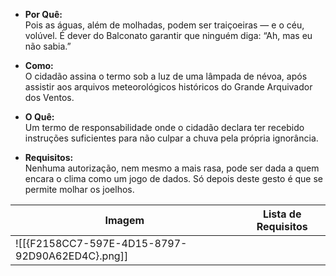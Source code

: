 - **Por Quê:**  
    Pois as águas, além de molhadas, podem ser traiçoeiras — e o céu, volúvel. É dever do Balconato garantir que ninguém diga: “Ah, mas eu não sabia.”
    
- **Como:**  
    O cidadão assina o termo sob a luz de uma lâmpada de névoa, após assistir aos arquivos meteorológicos históricos do Grande Arquivador dos Ventos.
    
- **O Quê:**  
    Um termo de responsabilidade onde o cidadão declara ter recebido instruções suficientes para não culpar a chuva pela própria ignorância.
    
- **Requisitos:**  
    Nenhuma autorização, nem mesmo a mais rasa, pode ser dada a quem encara o clima como um jogo de dados. Só depois deste gesto é que se permite molhar os joelhos.


| Imagem                                          | Lista de Requisitos |
| ----------------------------------------------- | ------------------- |
| ![[{F2158CC7-597E-4D15-8797-92D90A62ED4C}.png]] |                     |
